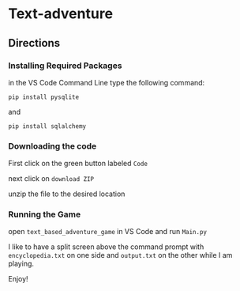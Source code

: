 # Text-adventure
## Directions


### Installing Required Packages


in the VS Code Command Line type the following command:

`pip install pysqlite`

and 

`pip install sqlalchemy`

### Downloading the code

First click on the green button labeled `Code`

next click on `download ZIP`

unzip the file to the desired location


### Running the Game

open `text_based_adventure_game` in VS Code and run `Main.py`

I like to have a split screen above the command prompt with `encyclopedia.txt` on one side and `output.txt` on the other while I am playing.

Enjoy!
